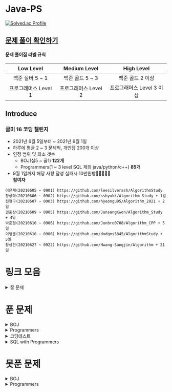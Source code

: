 # Java-PS

[![Solved.ac Profile](http://mazassumnida.wtf/api/v2/generate_badge?boj=dudqja8847)](https://solved.ac/dudqja8847/)

## [문제 풀이 확인하기](https://github.com/Sinlicon-Valley/Algorithm2021/issues)

#### 문제 풀이집 라벨 규칙

| Low Level | Medium Level | High Level |
|:------:|:------:|:------:|
|백준 실버 5 ~ 1|백준 골드 5 ~ 3|백준 골드 2 이상|
|프로그래머스 Level 1|프로그래머스 Level 2|프로그래머스 Level 3 이상|

## Introduce

### 글미 16 코딩 챌린지

- 2021년 6월 5일부터 ~ 2021년 9월 1일
- 하루에 평균 2 ~ 3 문제씩, 개인당 200개 이상
- 인정 범위 및 최소 갯수
    - BOJ(실5 ~ 골1) **122개**
    - Programmers(1 ~ 3 level SQL 제외 java/python/c++) **85개**
- 9월 1일까지 해당 사항 달성 실패시 10만원빵🤲🤲🤲🤲🤲  
  **참여자**

```이영범(20210605 ~ 0901) https://github.com/Sinlicon-Valley/Algorithm2021  
이은재(20210605 ~ 0901) https://github.com/leesilverash/AlgorithmStudy  
황상혁(20210606 ~ 0902) https://github.com/sshyukk/Algorithm-Study + 1일  
전현구(20210607 ~ 0903) https://github.com/hyeongu95/Algorithm_2021 + 2일  
권준상(20210609 ~ 0905) https://github.com/JunsangKwon/Algorithm_Study + 4일  
박준형(20210610 ~ 0906) https://github.com/Junbro0708/Algorithm_CPP + 5일  
이영훈(20210610 ~ 0906) https://github.com/dudgns5845/AlgorithmStudy + 5일  
황상진(20210627 ~ 0922) https://github.com/Hwang-Sangjin/Algorithm + 21일  
```

# 링크 모음

<details>
    <summary>꿀 문제</summary>
    문제추천 https://github.com/tony9402/baekjoon/blob/main/picked.md
</details>

# 푼 문제

<details>
    <summary>BOJ</summary>

|    문제     |       제목        |                   유형                   | 비고  |
|:---------:|:---------------:|:--------------------------------------:|:---:|
| BOJ 1003  |     피보나치 함수     |                   DP                   |  ⁉  |
| BOJ 1010  |      다리 놓기      |                   DP                   ||
| BOJ 1026  |       보물        |                Sorting                 ||
| BOJ 1051  |     숫자 정사각형     |         Implement, Brute Force         ||
| BOJ 1094  |       막대기       |             Binary Search              ||
| BOJ 1158  |     요세푸스 문제     |                 Queue                  ||
| BOJ 1197  |    최소 스패닝 트리    |        MST, Kruskal, Union Find        ||
| BOJ 1292  |    쉽게 푸는 문제     |               Implement                ||
| BOJ 1300  |      K번째 수      |             Binary Search              ||
| BOJ 1302  |      베스트셀러      |             Hash Set & Map             ||
| BOJ 1389  | 케빈 베이컨의 6단계 법칙  |          Floyd Warshall, BFS           ||
| BOJ 1406  |       에디터       |                 Stack                  ||
| BOJ 1439  |       뒤집개       |                 Greedy                 ||
| BOJ 1461  |       도서관       |                 Greedy                 ||
| BOJ 1463  |       뒤집개       |                   DP                   | 💦  |
| BOJ 1475  |       방번호       |               Implement                ||
| BOJ 1504  |    특정한 최단 경로    |            Graph, Dijkstra             ||
| BOJ 1520  |      내리막길       |             Graph, DP, DFS             ||
| BOJ 1620  | 나는야 포켓몬 마스터 이다솜 |                HashMap                 ||
| BOJ 1655  |    가운데를 말해요     |             Priority Queue             ||
| BOJ 1697  |      숨바꼭질       |                  BFS                   ||
| BOJ 1715  |     카드 정렬하기     |         Greedy, Priority Queue         ||
| BOJ 1744  |      수 묶기       |                 Greedy                 ||
| BOJ 1753  |      최단경로       |        Dijkstra, Priority Queue        ||
| BOJ 1759  |     암호 만들기      |       Combination, Backtracking        ||
| BOJ 1874  |      스택 수열      |                 Stack                  ||
| BOJ 1990  |     소수인팰린드롬     |          Math, Number Theory           ||
| BOJ 1904  |      01타일       |                   DP                   ||
| BOJ 1916  |    최소비용 구하기     |        Dijkstra, Priority Queue        ||
| BOJ 1920  |      수 찾기       |             Binary Search              ||
| BOJ 1926  |       그림        |                  BFS                   ||
| BOJ 1927  |      최소 힙       |             Priority Queue             ||
| BOJ 1931  |     회의실 배정      |                 Greedy                 ||
| BOJ 1946  |      신입사원       |                 Greedy                 ||
| BOJ 1966  |    프린터 Queue    |         Queue, Priority Queue          ||
| BOJ 1976  |      여행가자       |               Graph, BFS               ||
| BOJ 1987  |       알파벳       |                  DFS                   ||
| BOJ 1991  |      트리 순회      |                  Tree                  ||
| BOJ 2075  |     N번째 큰 수     |             Priority Queue             ||
| BOJ 2109  |      순회강연       |                 Greedy                 ||
| BOJ 2164  |      카드 2       |                 Queue                  ||
| BOJ 2174  |    로봇 시뮬레이션     |               Simulation               ||
| BOJ 2212  |       센서        |                 Greedy                 ||
| BOJ 2407  |       조합        |            Combination, DP             ||
| BOJ 2457  |     공주님의 정원     |                 Greedy                 | 💦  |
| BOJ 2493  |        탑        |                 Stack                  ||
| BOJ 2563  |       색종이       |               Implement                ||
| BOJ 2564  |       경비원       |               Implement                ||
| BOJ 2573  |       빙산        |         Graph, BFS, Implement          ||
| BOJ 2577  |     숫자의 개수      |                 String                 ||
| BOJ 2578  |       빙고        |               Implement                ||
| BOJ 2583  |     영역 구하기      |                  BFS                   ||
| BOJ 2609  |  최대공약수와 최소공배수   |          Math, Number Theory           ||
| BOJ 2644  |      촌수계산       |                  BFS                   ||
| BOJ 2696  |     중앙값 구하기     |             Priority Queue             ||
| BOJ 2776  |       암기왕       |             Hash Set & Map             ||
| BOJ 2799  |      블라인드       |               Implement                ||
| BOJ 2839  |      설탕배달       |                   DP                   ||
| BOJ 2847  |   게임을 만든 동준이    |                 Greedy                 ||
| BOJ 2947  |      나무조각       |               Simulation               ||
| BOJ 2960  |   에라토스테네스의 체    |               Implement                ||
| BOJ 3055  |       탈출        |                  BFS                   ||
| BOJ 3107  |      IPv6       |           Implement, String            ||
| BOJ 3190  |        뱀        |               Implement                ||
| BOJ 3425  |       고스택       |            Implement, Stack            ||
| BOJ 4179  |       불!        |                  BFS                   ||
| BOJ 4358  |       생태학       |             Hash Set & Map             ||
| BOJ 4796  |       캠핑        |                 Greedy                 ||
| BOJ 4963  |      섬의 개수      |                  BFS                   ||
| BOJ 5397  |       키로거       |                 Stack                  ||
| BOJ 5430  |       AC        |               Implement                ||
| BOJ 5567  |       결혼식       |      Implement, Graph Search, BFS      ||
| BOJ 5972  |      택배 배송      | Graph Search, Dijkstra, Priority Queue ||
| BOJ 6593  |      상범 빌딩      |               Graph, BFS               ||
| BOJ 6603  |       로또        |       Combination, Backtracking        ||
| BOJ 7576  |       토마토       |                  BFS                   ||
| BOJ 7562  |     나이트의 이동     |                  BFS                   ||
| BOJ 7785  |    회사에 있는 사람    |                HashSet                 ||
| BOJ 8979  |       올림픽       |               Implement                ||
| BOJ 9184  |    신나는 함수 실행    |                   DP                   ||
| BOJ 9461  |     파도반 수열      |                   DP                   ||
| BOJ 9625  |      BABBA      |                   DP                   ||
| BOJ 9663  |     N-Queen     |              Backtracking              | 💦  |
| BOJ 9935  |     문자열 폭발      |             String, Stack              ||
| BOJ 10026 |      적록색약       |                  BFS                   ||
| BOJ 10157 |      자리배정       |               Implement                ||
| BOJ 10807 |      개수 세기      |               Implement                ||
| BOJ 10814 |   나이순 Sorting   |                Sorting                 ||
| BOJ 10816 |     숫자 카드2      |                HashMap                 ||
| BOJ 10828 |      Stack      |                 Stack                  ||
| BOJ 10845 |      Queue      |                 Queue                  ||
| BOJ 10972 |      다음 순열      |              Permutation               ||
| BOJ 10973 |      이전 순열      |              Permutation               ||
| BOJ 11047 |      동전 0       |                 Greedy                 ||
| BOJ 11170 |      0의 개수      |              Brute Force               ||
| BOJ 11279 |      최대 힙       |             Priority Queue             ||
| BOJ 11286 |      절댓값 힙      |             Priority Queue             ||
| BOJ 11399 |       ATM       |                 Greedy                 ||
| BOJ 11403 |      경로 찾기      |             Floyd Warshall             ||
| BOJ 11404 |      플로이드       |             Floyd Warshall             ||
| BOJ 11501 |       주식        |                 Greedy                 ||
| BOJ 11650 |     좌표 정렬하기     |                Sorting                 ||
| BOJ 11651 |    좌표 정렬하기2     |                Sorting                 ||
| BOJ 11724 |    연결 요소의 개수    |                  BFS                   ||
| BOJ 11866 |    요세푸스 문제 0    |                 Queue                  ||
| BOJ 13164 |     행복 유치원      |                 Greedy                 ||
| BOJ 13305 |       주유소       |                 Greedy                 | 💦  |
| BOJ 13335 |       트럭        |         Implement, Simulation          ||
| BOJ 13414 |      수강신청       |             Hash Set & Map             ||
| BOJ 14235 |    크리스마스 선물     |             Priority Queue             ||
| BOJ 14500 |      테트로미노      |         Brute Force, Implement         ||
| BOJ 14503 |     로봇 청소기      |         Implement, Simulation          ||
| BOJ 14719 |       빗물        |         Implement, Simulation          ||
| BOJ 14923 |      미로탈출       |               BFS, Graph               ||
| BOJ 14940 |     쉬운 최단거리     |               Graph, BFS               ||
| BOJ 15649 |     N과 M(1)     |              Backtracking              ||
| BOJ 15650 |     N과 M(2)     |              Backtracking              ||
| BOJ 15651 |     N과 M(3)     |              Backtracking              ||
| BOJ 15652 |     N과 M(4)     |              Backtracking              ||
| BOJ 15654 |     N과 M(5)     |              Backtracking              ||
| BOJ 15655 |     N과 M(6)     |              Backtracking              ||
| BOJ 15656 |     N과 M(7)     |              Backtracking              ||
| BOJ 15657 |     N과 M(8)     |              Backtracking              ||
| BOJ 15663 |     N과 M(9)     |              Backtracking              ||
| BOJ 15664 |    N과 M(10)     |              Backtracking              ||
| BOJ 15665 |    N과 M(11)     |              Backtracking              ||
| BOJ 15666 |    N과 M(12)     |              Backtracking              ||
| BOJ 15686 |      치킨 배달      |               Implement                | 👍  |
| BOJ 15903 |    카드 합체 놀이     |         Greedy, Priority Queue         ||
| BOJ 11652 |       카드        |              Brute Force               ||
| BOJ 16953 |     A -> B      |           Greedy, Graph, BFS           ||
| BOJ 17129 |  윌리암슨수액빨이딱따구리   |               Graph, BFS               ||
| BOJ 17219 |     비밀번호 찾기     |                HashMap                 ||
| BOJ 17298 |       오큰수       |                 Stack                  | 💦  |
| BOJ 17478 |   재귀함수가 뭔가요?    |          Recursion, Implement          ||
| BOJ 18352 |  특정 거리의 도시 찾기   |             Dijkstra, BFS              ||
| BOJ 18405 |     경쟁적 점염      |         Implement, BFS, Graph          ||
| BOJ 19640 |     화장실의 규칙     | Implement, Simulation, Priority Queue  ||

</details>

<details>
    <summary>Programmers</summary>

| 문제 | 제목 |          유형          | 비고 |
|:------:|:------:|:--------------------:|:------:|
|Programmers|기능 개발|     Stack, Queue     ||
|Programmers|다리를 지나는 트럭|        Queue         ||
|Programmers|프린터|        Queue         ||
|Programmers|주식가격|     Stack, Queue     ||
|Programmers|K번째 수|       Sorting        ||
|Programmers|포켓몬|       HashSet        ||
|Programmers|크레인 인형뽑기 게임|   Stack, Implement   |2019 카카오 개발자 겨울 인턴십|
|Programmers|신규 아이디 추천|  String, Implement   |2021 KAKAO BLIND RECRUITMENT|
|Programmers|완주하지 못한 선수|       HashMap        ||
|Programmers|가운데 글자 가져오기|        String        ||
|Programmers|키패드 누르기|      Implement       |2020 카카오 인턴십|
|Programmers|모의고사|Brute Force, Implement||
|Programmers|로또의 최고 순위와 최저 순위|      Implement       |2021 Dev-Matching: 웹 백엔드 개발자(상반기)|
|Programmers|내적|      Implement       |월간 코드 챌린지 시즌1|
|Programmers|실패율|  Implement, Sorting  |2019 KAKAO BLIND RECRUITMENT|
|Programmers|2016|      Implement       ||
|Programmers|두 개 뽑아서 더하기|       HashSet        |월간 코드 챌린지 시즌1|
|Programmers|비밀지도|      Implement       |2018 KAKAO BLIND RECRUITMENT|
|Programmers|진법 뒤집기|      Implement       |월간 코드 챌린지 시즌 1|
|Programmers|음양 더하기|      Implement       |월간 코드 챌린지 시즌 2|
|Programmers|예산|        Greedy        |Summer/Winter Coding(~2018)|
|Programmers|체육복|        Greedy        ||
|Programmers|약수의 개수와 덧셈|      Implement       |월간 코드 챌린지 시즌 2|
|Programmers|같은 숫자는 싫어|      Implement       ||
|Programmers|하샤드 수|      Implement       ||
|Programmers|나누어 떨어지는 숮자 배열|      Implement       ||
|Programmers|두 정수 사이의 합|      Implement       ||
|Programmers|오픈채팅방|  HashMap, Implement  |2019 KAKAO BLIND RECRUITMENT|
|Programmers|다트게임|  String, Implement   |2018 KAKAO BLIND RECRUITMENT|
|Programmers|서울에서 김서방 찾기|      Implement       ||
|Programmers|String 내 p와 y의 개수|      Implement       ||
|Programmers|수박수박수박수박수박수?|      Implement       ||
|Programmers|문자열을 정수로 바꾸기|      Implement       ||
|Programmers|이상한 문자 만들기|      Implement       ||
|Programmers|직사각형 별찍기|      Implement       ||
|Programmers|콜라츠 추측|      Implement       ||
|Programmers|x만큼 간격이 있는 n개의 숫자|      Implement       ||
|Programmers|짝수와 홀수|      Implement       ||
|Programmers|행렬의 덧셈|      Implement       ||
|Programmers|평균 구하기|      Implement       ||
|Programmers|정수 제곱근 판별|      Implement       ||
|Programmers|더 맵게|    Priority Queue    ||
|Programmers|게임 맵 최단거리|         BFS          |찾아라 프로그래밍 마에스터|
|Programmers|프린터|   Queue, Implement   ||
|Programmers|카카오프렌즈 컬러링북|         BFS          |2017 카카오코드 예선|
|Programmers|프렌즈4블록|Implement, Brute Force|2018 KAKAO BLIND RECRUITMENT|
|Programmers|올바른 괄호|        Stack         ||
|Programmers|땅따먹기|          DP          ||
|Programmers|타겟 넘버|         DFS          ||
|Programmers|카펫|Brute Force, Implement||
|Programmers|가장 큰 수|  Greedy, Implement   |
|Programmers|전화번호 목록|         Hash         ||
|Programmers|네트워크|      BFS, Graph      ||
|Programmers|짝지어 제거하기|        Stack         |2017 팁스타운|
|Programmers|메뉴 리뉴얼| HashMap, Combination |2021 KAKAO BLIND RECRUITMENT|
|Programmers|124 나라의 숫자|      Implement       ||
|Programmers|JadenCase 문자열 만들기|      Implement       ||
|Programmers|큰 수 만들기|      Implement       ||
|Programmers|배달|    Dijkstra, BFS     |Summer/Winter Coding(~2018)|
|Programmers|파일명 정렬|  String, Implement   |2018 KAKAO BLIND RECRUITMENT|
|Programmers|2개 이하로 다른 비트|  String, Implement   |월간 코드 챌린지 시즌2|
|Programmers|부족한 금액 계산하기|      Implement       |위클리 챌린지 1주차|
|Programmers|최솟값 만들기|      Implement       ||
|Programmers|정수 내림차순으로 배치하기|      Implement       ||
|Programmers|최댓값과 최솟값|      Implement       ||
|Programmers|N개의 최소공배수| Math, Number Theory  ||
|Programmers|최대공약수와 최소공배수| Math, Number Theory  ||
|Programmers|약수의 합| Math, Number Theory  ||
|Programmers|소수 찾기| Math, Number Theory  ||
|Programmers|문자열 내 마음대로 정렬하기|      Implement       ||
|Programmers|숫자 문자열과 영단어|  Implement, String   ||
|Programmers|문자열 내림차순으로 배치하기|  Implement, String   ||
|Programmers|시저암호|      Implement       ||
|Programmers|상호평가|      Implement       |위클리 챌린지 2주차|
|Programmers|직업군 추천하기|      Implement       |위클리 챌린지 4주차|
|Programmers|영어 끝말잇기|    Hash Set & Map    |Summer/Winter Coding(~2018)|
|Programmers|광고 삽입|      Simulation      |2021 KAKAO BLIND RECRUITMENT|
|Programmers|방문 길이|      Simulation      |Summer/Winter Coding(~2018)|
|Programmers|문자열 압축|  String, Implement   |2020 KAKAO BLIND RECRUITMENT|
|Programmers|입실 퇴실|      Simulation      |위클리 챌린지 7주차|
|Programmers|순위 검색|     Bit Masking      |2021 KAKAO BLIND RECRUITMENT|
|Programmers|최소 직사각형|      Implement       |위클리 챌린지 8주차|
|Programmers|복서 정렬하기|      Implement       |위클리 챌린지 6주차|
|Programmers|모음사전|          DP          |위클리 챌린지 8주차|
|Programmers|피로도|         DFS          |위클리 챌린지 12주차|

</details>

<details>
    <summary>코딩테스트</summary>

| 문제 | 제목 | 유형 | 비고 |
|:------:|:------:|:------:|:------:|
|N**|Merge & Branch|Implement||
|N**|공격준비|Greedy||
|N**|갈등|Permutation||

</details>

<details>
    <summary>SQL with Programmers</summary>

| 문제 | 제목 | 유형 | 비고 |
|:------:|:------:|:------:|:------:|
|Programmers|모든 레코드 조회하기|SELECT||
|Programmers|역순 정렬하기|SELECT, ORDER BY DESC||

</details>

# 못푼 문제

<details>
    <summary>BOJ</summary>

| 문제 | 제목 | 유형 | 비고 |
|:------:|:------:|:------:|:------:|
|BOJ 1359|복권|Bit Masking||
|BOJ 2468|안전영역|BFS||
|BOJ 15683|감시|Simulation||

</details>
<details>
    <summary>Programmers</summary>

<!-- summary 아래 한칸 공백 두고 내용 삽입 -->

</details>


